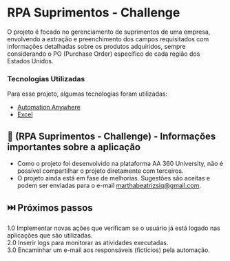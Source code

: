 # RPA Suprimentos - Challenge

O projeto é focado no gerenciamento de suprimentos de uma empresa, envolvendo a extração e preenchimento dos campos requisitados com informações detalhadas sobre os produtos adquiridos, sempre considerando o PO (Purchase Order) específico de cada região dos Estados Unidos.

### Tecnologias Utilizadas

Para esse projeto, algumas tecnologias foram utilizadas:

* [Automation Anywhere](https://www.automationanywhere.com/)
* [Excel]()

## 📌 (RPA Suprimentos - Challenge) - Informações importantes sobre a aplicação

* Como o projeto foi desenvolvido na plataforma AA 360 University, não é possível compartilhar o projeto diretamente com terceiros.
* O projeto ainda está em fase de melhorias. Sugestões são aceitas e podem ser enviadas para o e-mail marthabeatrizsiq@gmail.com.

## ⏭️ Próximos passos

1.0 Implementar novas ações que verificam se o usuário já está logado nas aplicações que são utilizadas. <br/>
2.0 Inserir logs para monitorar as atividades executadas.<br/>
3.0 Encaminhar um e-mail aos responsáveis (fictícios) pela automação.

